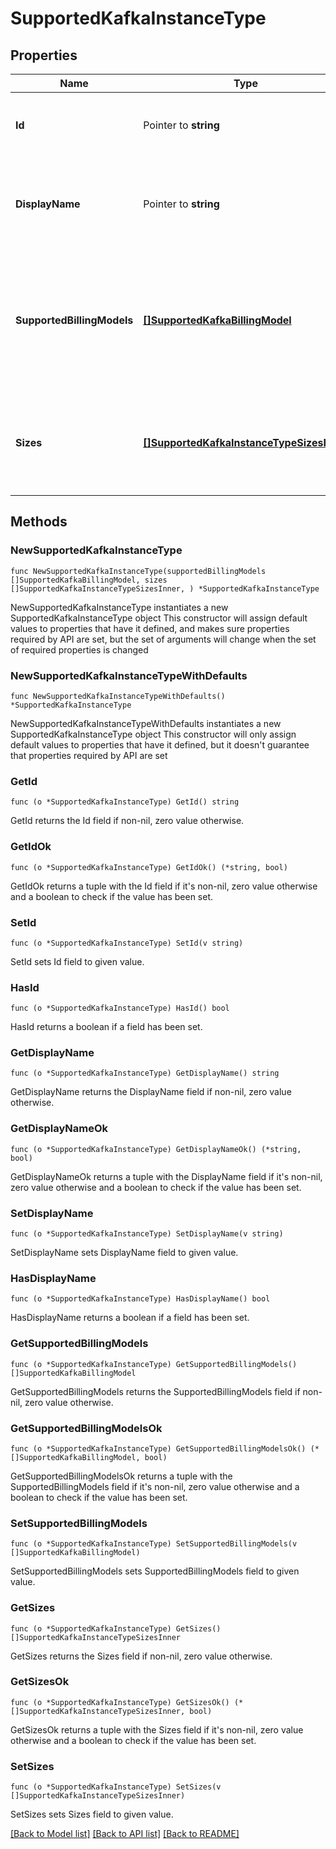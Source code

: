 # SupportedKafkaInstanceType

## Properties

Name | Type | Description | Notes
------------ | ------------- | ------------- | -------------
**Id** | Pointer to **string** | Unique identifier of the Kafka instance type. | [optional] 
**DisplayName** | Pointer to **string** | Human readable name of the supported Kafka instance type | [optional] 
**SupportedBillingModels** | [**[]SupportedKafkaBillingModel**](SupportedKafkaBillingModel.md) | A list of available kafka billing models for the instance type. Each kafka billing model item has a unique &#39;id&#39; | 
**Sizes** | [**[]SupportedKafkaInstanceTypeSizesInner**](SupportedKafkaInstanceTypeSizesInner.md) | A list of Kafka instance sizes available for this instance type | 

## Methods

### NewSupportedKafkaInstanceType

`func NewSupportedKafkaInstanceType(supportedBillingModels []SupportedKafkaBillingModel, sizes []SupportedKafkaInstanceTypeSizesInner, ) *SupportedKafkaInstanceType`

NewSupportedKafkaInstanceType instantiates a new SupportedKafkaInstanceType object
This constructor will assign default values to properties that have it defined,
and makes sure properties required by API are set, but the set of arguments
will change when the set of required properties is changed

### NewSupportedKafkaInstanceTypeWithDefaults

`func NewSupportedKafkaInstanceTypeWithDefaults() *SupportedKafkaInstanceType`

NewSupportedKafkaInstanceTypeWithDefaults instantiates a new SupportedKafkaInstanceType object
This constructor will only assign default values to properties that have it defined,
but it doesn't guarantee that properties required by API are set

### GetId

`func (o *SupportedKafkaInstanceType) GetId() string`

GetId returns the Id field if non-nil, zero value otherwise.

### GetIdOk

`func (o *SupportedKafkaInstanceType) GetIdOk() (*string, bool)`

GetIdOk returns a tuple with the Id field if it's non-nil, zero value otherwise
and a boolean to check if the value has been set.

### SetId

`func (o *SupportedKafkaInstanceType) SetId(v string)`

SetId sets Id field to given value.

### HasId

`func (o *SupportedKafkaInstanceType) HasId() bool`

HasId returns a boolean if a field has been set.

### GetDisplayName

`func (o *SupportedKafkaInstanceType) GetDisplayName() string`

GetDisplayName returns the DisplayName field if non-nil, zero value otherwise.

### GetDisplayNameOk

`func (o *SupportedKafkaInstanceType) GetDisplayNameOk() (*string, bool)`

GetDisplayNameOk returns a tuple with the DisplayName field if it's non-nil, zero value otherwise
and a boolean to check if the value has been set.

### SetDisplayName

`func (o *SupportedKafkaInstanceType) SetDisplayName(v string)`

SetDisplayName sets DisplayName field to given value.

### HasDisplayName

`func (o *SupportedKafkaInstanceType) HasDisplayName() bool`

HasDisplayName returns a boolean if a field has been set.

### GetSupportedBillingModels

`func (o *SupportedKafkaInstanceType) GetSupportedBillingModels() []SupportedKafkaBillingModel`

GetSupportedBillingModels returns the SupportedBillingModels field if non-nil, zero value otherwise.

### GetSupportedBillingModelsOk

`func (o *SupportedKafkaInstanceType) GetSupportedBillingModelsOk() (*[]SupportedKafkaBillingModel, bool)`

GetSupportedBillingModelsOk returns a tuple with the SupportedBillingModels field if it's non-nil, zero value otherwise
and a boolean to check if the value has been set.

### SetSupportedBillingModels

`func (o *SupportedKafkaInstanceType) SetSupportedBillingModels(v []SupportedKafkaBillingModel)`

SetSupportedBillingModels sets SupportedBillingModels field to given value.


### GetSizes

`func (o *SupportedKafkaInstanceType) GetSizes() []SupportedKafkaInstanceTypeSizesInner`

GetSizes returns the Sizes field if non-nil, zero value otherwise.

### GetSizesOk

`func (o *SupportedKafkaInstanceType) GetSizesOk() (*[]SupportedKafkaInstanceTypeSizesInner, bool)`

GetSizesOk returns a tuple with the Sizes field if it's non-nil, zero value otherwise
and a boolean to check if the value has been set.

### SetSizes

`func (o *SupportedKafkaInstanceType) SetSizes(v []SupportedKafkaInstanceTypeSizesInner)`

SetSizes sets Sizes field to given value.



[[Back to Model list]](../README.md#documentation-for-models) [[Back to API list]](../README.md#documentation-for-api-endpoints) [[Back to README]](../README.md)



